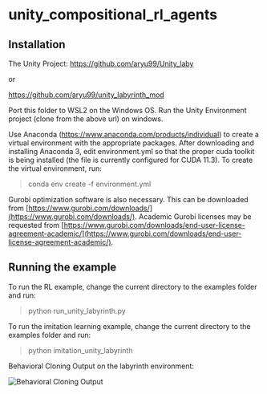 # unity_compositional_rl_agents

## Installation

The Unity Project: https://github.com/aryu99/Unity_laby

or 

https://github.com/aryu99/unity_labyrinth_mod

Port this folder to WSL2 on the Windows OS. Run the Unity Environment project (clone from the above url) on windows.

Use Anaconda (https://www.anaconda.com/products/individual) to create a virtual environment with the appropriate packages.
After downloading and installing Anaconda 3, edit environment.yml so that the proper cuda toolkit is being installed (the file is currently configured for CUDA 11.3). 
To create the virtual environment, run:

> conda env create -f environment.yml

Gurobi optimization software is also necessary. This can be downloaded from [https://www.gurobi.com/downloads/](https://www.gurobi.com/downloads/).
Academic Gurobi licenses may be requested from [https://www.gurobi.com/downloads/end-user-license-agreement-academic/](https://www.gurobi.com/downloads/end-user-license-agreement-academic/).

## Running the example

To run the RL example, change the current directory to the examples folder and run:
> python run_unity_labyrinth.py

To run the imitation learning example, change the current directory to the examples folder and run:
> python imitation_unity_labyrinth

Behavioral Cloning Output on the labyrinth environment:

![Behavioral Cloning Output](https://github.com/aryu99/unity_compositional_rl/blob/main/bc_results.gif)
